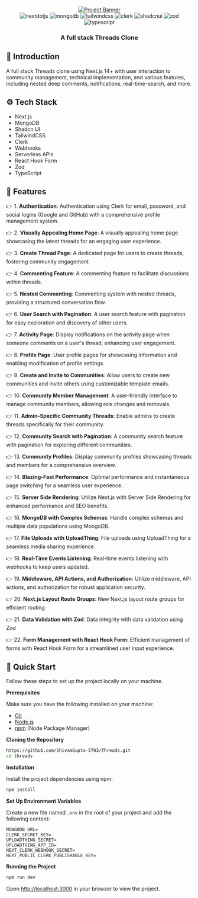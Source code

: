 <div align="center">
  <br />
    <a href="#" target="_blank">
      <img src="https://github.com/ShivamGupta-5703/Threads/assets/134150130/07d3115c-5e28-46c7-8624-a484cb43fe0f" alt="Project Banner">
    </a>
  <br />

  <div>
    <img src="https://img.shields.io/badge/-Next_JS-black?style=for-the-badge&logoColor=white&logo=nextdotjs&color=000000" alt="nextdotjs" />
    <img src="https://img.shields.io/badge/-MongoDB-black?style=for-the-badge&logoColor=white&logo=mongodb&color=47A248" alt="mongodb" />
    <img src="https://img.shields.io/badge/-Tailwind_CSS-black?style=for-the-badge&logoColor=white&logo=tailwindcss&color=06B6D4" alt="tailwindcss" />
    <img src="https://img.shields.io/badge/-Clerk-black?style=for-the-badge&logoColor=white&logo=clerk&color=6C47FF" alt="clerk" />
    <img src="https://img.shields.io/badge/-Shadcn_UI-black?style=for-the-badge&logoColor=white&logo=shadcnui&color=000000" alt="shadcnui" />
    <img src="https://img.shields.io/badge/-Zod-black?style=for-the-badge&logoColor=white&logo=zod&color=3E67B1" alt="zod" />
    <img src="https://img.shields.io/badge/-Typescript-black?style=for-the-badge&logoColor=white&logo=typescript&color=3178C6" alt="typescript" />
  </div>

  <h3 align="center">A full stack Threads Clone</h3>
</div>

## <a name="introduction">🤖 Introduction</a>

A full stack Threads clone using Next.js 14+ with  user interaction to community management, technical implementation, and various features, including nested deep comments, notifications, real-time-search, and more.  

## <a name="tech-stack">⚙️ Tech Stack</a>

- Next.js
- MongoDB
- Shadcn UI
- TailwindCSS
- Clerk
- Webhooks
- Serverless APIs
- React Hook Form
- Zod
- TypeScript

## <a name="features">🔋 Features</a>

👉 1. **Authentication**: Authentication using Clerk for email, password, and social logins (Google and GitHub) with a comprehensive profile management system.

👉 2. **Visually Appealing Home Page**: A visually appealing home page showcasing the latest threads for an engaging user experience.

👉 3. **Create Thread Page**: A dedicated page for users to create threads, fostering community engagement

👉 4. **Commenting Feature**: A commenting feature to facilitate discussions within threads.

👉 5. **Nested Commenting**: Commenting system with nested threads, providing a structured conversation flow.

👉 6. **User Search with Pagination**: A user search feature with pagination for easy exploration and discovery of other users.

👉 7. **Activity Page**: Display notifications on the activity page when someone comments on a user's thread, enhancing user engagement.

👉 8. **Profile Page**: User profile pages for showcasing information and enabling modification of profile settings.

👉 9. **Create and Invite to Communities**: Allow users to create new communities and invite others using customizable template emails.

👉 10. **Community Member Management**: A user-friendly interface to manage community members, allowing role changes and removals.

👉 11. **Admin-Specific Community Threads**: Enable admins to create threads specifically for their community.

👉 12. **Community Search with Pagination**: A community search feature with pagination for exploring different communities.

👉 13. **Community Profiles**: Display community profiles showcasing threads and members for a comprehensive overview.

👉 14. **Blazing-Fast Performance**: Optimal performance and instantaneous page switching for a seamless user experience.

👉 15. **Server Side Rendering**: Utilize Next.js with Server Side Rendering for enhanced performance and SEO benefits.

👉 16. **MongoDB with Complex Schemas**: Handle complex schemas and multiple data populations using MongoDB.

👉 17. **File Uploads with UploadThing**: File uploads using UploadThing for a seamless media sharing experience.

👉 18. **Real-Time Events Listening**: Real-time events listening with webhooks to keep users updated.

👉 19. **Middleware, API Actions, and Authorization**: Utilize middleware, API actions, and authorization for robust application security.

👉 20. **Next.js Layout Route Groups**: New Next.js layout route groups for efficient routing

👉 21. **Data Validation with Zod**: Data integrity with data validation using Zod

👉 22. **Form Management with React Hook Form**: Efficient management of forms with React Hook Form for a streamlined user input experience.

## <a name="quick-start">🤸 Quick Start</a>

Follow these steps to set up the project locally on your machine.

**Prerequisites**

Make sure you have the following installed on your machine:

- [Git](https://git-scm.com/)
- [Node.js](https://nodejs.org/en)
- [npm](https://www.npmjs.com/) (Node Package Manager)

**Cloning the Repository**

```bash
https://github.com/ShivamGupta-5703/Threads.git
cd threads
```

**Installation**

Install the project dependencies using npm:

```bash
npm install
```

**Set Up Environment Variables**

Create a new file named `.env` in the root of your project and add the following content:

```env
MONGODB_URL=
CLERK_SECRET_KEY=
UPLOADTHING_SECRET=
UPLOADTHING_APP_ID=
NEXT_CLERK_WEBHOOK_SECRET=
NEXT_PUBLIC_CLERK_PUBLISHABLE_KEY=
```


**Running the Project**

```bash
npm run dev
```

Open [http://localhost:3000](http://localhost:3000) in your browser to view the project.
